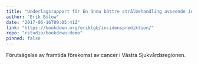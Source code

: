 ```yaml
---
title: "Underlagsrapport för En ännu bättre strålbehandling avseende incidens och prevalens av cancer i Västra Sjukvårdsregionen 2016-2030"
author: "Erik Bülow"
date: "2017-06-16T09:05:41Z"
link: "https://bookdown.org/eriklgb/incidensprediktion/"
repo: "rstudio/bookdown-demo"
pinned: false
---
```


Förutsägelse av framtida förekomst av cancer i Västra Sjukvårdsregionen.
